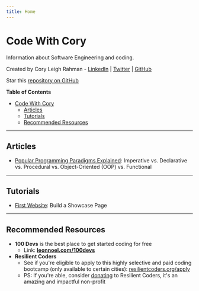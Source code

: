 ```yaml
---
title: Home
---
```


# Code With Cory

Information about Software Engineering and coding.

Created by Cory Leigh Rahman - [LinkedIn](https://www.linkedin.com/in/corylr/) | [Twitter](https://twitter.com/Cory_LR) | [GitHub](https://github.com/CoryLR)

Star this [repository on GitHub](https://github.com/CoryLR/codewithcory)

**Table of Contents**

- [Code With Cory](#code-with-cory)
  - [Articles](#articles)
  - [Tutorials](#tutorials)
  - [Recommended Resources](#recommended-resources)

---

## Articles

* [Popular Programming Paradigms Explained](./articles/popular-programming-paradigms-explained/index.md): Imperative vs. Declarative vs. Procedural vs. Object-Oriented (OOP) vs. Functional

---

## Tutorials

* [First Website](./tutorials/100-first-website/index.md): Build a Showcase Page

---

## Recommended Resources

* **100 Devs** is the best place to get started coding for free
  * Link: **[leonnoel.com/100devs](https://leonnoel.com/100devs/)**
* **Resilient Coders**
  * See if you're eligible to apply to this highly selective and paid coding bootcamp (only available to certain cities): [resilientcoders.org/apply](https://www.resilientcoders.org/apply)
  * PS: If you're able, consider [donating](https://resilientcoders.org/donate) to Resilient Coders, it's an amazing and impactful non-profit
